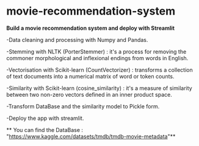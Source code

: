 # movie-recommendation-system
**Build a movie recommendation system and deploy with Streamlit**

-Data cleaning and processing with Numpy and Pandas.

-Stemming with NLTK (PorterStemmer) : it's a process for removing the commoner morphological and inflexional endings from words in English.

-Vectorisation with Scikit-learn (CountVectorizer) : transforms a collection of text documents into a numerical matrix of word or token counts.

-Similarity with Scikit-learn (cosine_similarity) : it's a measure of similarity between two non-zero vectors defined in an inner product space.

-Transform DataBase and the similarity model to Pickle form.

-Deploy the app  with streamlit.

** You can find the DataBase : "https://www.kaggle.com/datasets/tmdb/tmdb-movie-metadata"**
